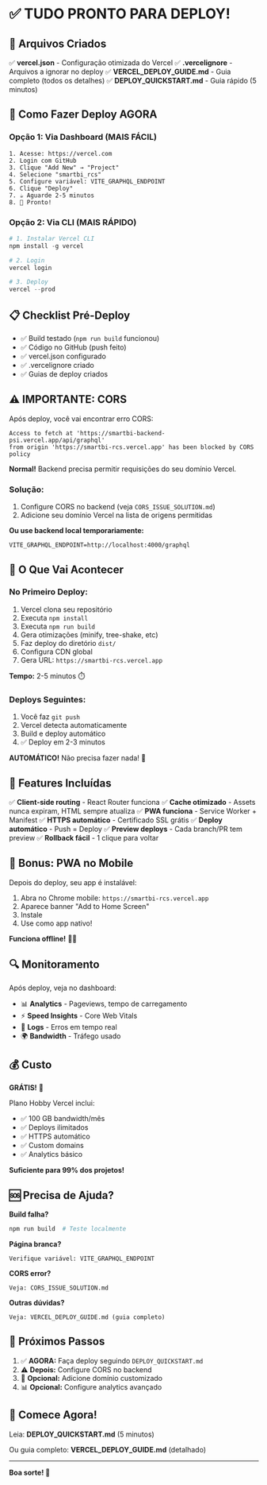 # ✅ TUDO PRONTO PARA DEPLOY!

## 🎉 Arquivos Criados

✅ **vercel.json** - Configuração otimizada do Vercel
✅ **.vercelignore** - Arquivos a ignorar no deploy
✅ **VERCEL_DEPLOY_GUIDE.md** - Guia completo (todos os detalhes)
✅ **DEPLOY_QUICKSTART.md** - Guia rápido (5 minutos)

## 🚀 Como Fazer Deploy AGORA

### Opção 1: Via Dashboard (MAIS FÁCIL)

```
1. Acesse: https://vercel.com
2. Login com GitHub
3. Clique "Add New" → "Project"
4. Selecione "smartbi_rcs"
5. Configure variável: VITE_GRAPHQL_ENDPOINT
6. Clique "Deploy"
7. ☕ Aguarde 2-5 minutos
8. 🎉 Pronto!
```

### Opção 2: Via CLI (MAIS RÁPIDO)

```powershell
# 1. Instalar Vercel CLI
npm install -g vercel

# 2. Login
vercel login

# 3. Deploy
vercel --prod
```

## 📋 Checklist Pré-Deploy

- ✅ Build testado (`npm run build` funcionou)
- ✅ Código no GitHub (push feito)
- ✅ vercel.json configurado
- ✅ .vercelignore criado
- ✅ Guias de deploy criados

## ⚠️ IMPORTANTE: CORS

Após deploy, você vai encontrar erro CORS:

```
Access to fetch at 'https://smartbi-backend-psi.vercel.app/api/graphql' 
from origin 'https://smartbi-rcs.vercel.app' has been blocked by CORS policy
```

**Normal!** Backend precisa permitir requisições do seu domínio Vercel.

### Solução:

1. Configure CORS no backend (veja `CORS_ISSUE_SOLUTION.md`)
2. Adicione seu domínio Vercel na lista de origens permitidas

**Ou use backend local temporariamente:**

```env
VITE_GRAPHQL_ENDPOINT=http://localhost:4000/graphql
```

## 🎯 O Que Vai Acontecer

### No Primeiro Deploy:

1. Vercel clona seu repositório
2. Executa `npm install`
3. Executa `npm run build`
4. Gera otimizações (minify, tree-shake, etc)
5. Faz deploy do diretório `dist/`
6. Configura CDN global
7. Gera URL: `https://smartbi-rcs.vercel.app`

**Tempo:** 2-5 minutos ⏱️

### Deploys Seguintes:

1. Você faz `git push`
2. Vercel detecta automaticamente
3. Build e deploy automático
4. ✅ Deploy em 2-3 minutos

**AUTOMÁTICO!** Não precisa fazer nada! 🎉

## 🎨 Features Incluídas

✅ **Client-side routing** - React Router funciona
✅ **Cache otimizado** - Assets nunca expiram, HTML sempre atualiza
✅ **PWA funciona** - Service Worker + Manifest
✅ **HTTPS automático** - Certificado SSL grátis
✅ **Deploy automático** - Push = Deploy
✅ **Preview deploys** - Cada branch/PR tem preview
✅ **Rollback fácil** - 1 clique para voltar

## 📱 Bonus: PWA no Mobile

Depois do deploy, seu app é instalável:

1. Abra no Chrome mobile: `https://smartbi-rcs.vercel.app`
2. Aparece banner "Add to Home Screen"
3. Instale
4. Use como app nativo!

**Funciona offline!** 📱✨

## 🔍 Monitoramento

Após deploy, veja no dashboard:

- 📊 **Analytics** - Pageviews, tempo de carregamento
- ⚡ **Speed Insights** - Core Web Vitals
- 📝 **Logs** - Erros em tempo real
- 🌍 **Bandwidth** - Tráfego usado

## 💰 Custo

**GRÁTIS!** 🎉

Plano Hobby Vercel inclui:
- ✅ 100 GB bandwidth/mês
- ✅ Deploys ilimitados
- ✅ HTTPS automático
- ✅ Custom domains
- ✅ Analytics básico

**Suficiente para 99% dos projetos!**

## 🆘 Precisa de Ajuda?

**Build falha?**
```powershell
npm run build  # Teste localmente
```

**Página branca?**
```
Verifique variável: VITE_GRAPHQL_ENDPOINT
```

**CORS error?**
```
Veja: CORS_ISSUE_SOLUTION.md
```

**Outras dúvidas?**
```
Veja: VERCEL_DEPLOY_GUIDE.md (guia completo)
```

## 🎯 Próximos Passos

1. ✅ **AGORA:** Faça deploy seguindo `DEPLOY_QUICKSTART.md`
2. ⚠️ **Depois:** Configure CORS no backend
3. 🎨 **Opcional:** Adicione domínio customizado
4. 📊 **Opcional:** Configure analytics avançado

## 🚀 Comece Agora!

Leia: **DEPLOY_QUICKSTART.md** (5 minutos)

Ou guia completo: **VERCEL_DEPLOY_GUIDE.md** (detalhado)

---

**Boa sorte! 🎉**
